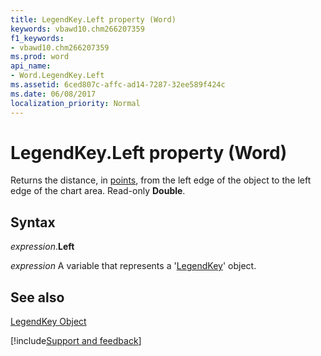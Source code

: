 ```yaml
---
title: LegendKey.Left property (Word)
keywords: vbawd10.chm266207359
f1_keywords:
- vbawd10.chm266207359
ms.prod: word
api_name:
- Word.LegendKey.Left
ms.assetid: 6ced807c-affc-ad14-7287-32ee589f424c
ms.date: 06/08/2017
localization_priority: Normal
---
```



# LegendKey.Left property (Word)

Returns the distance, in [points](../language/glossary/vbe-glossary.md#point), from the left edge of the object to the left edge of the chart area. Read-only  **Double**.


## Syntax

_expression_.**Left**

_expression_ A variable that represents a '[LegendKey](Word.LegendKey.md)' object.


## See also


[LegendKey Object](Word.LegendKey.md)

[!include[Support and feedback](~/includes/feedback-boilerplate.md)]